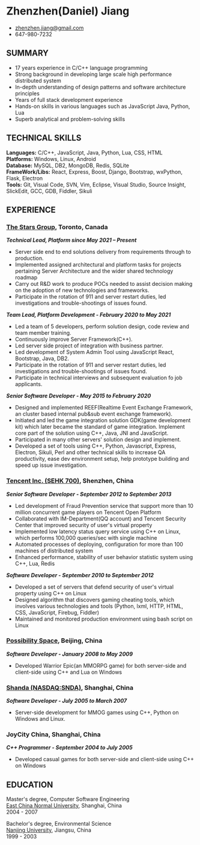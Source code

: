 ---
---
# Zhenzhen(Daniel) Jiang

 * <zhenzhen.jiang@gmail.com>
 * 647-980-7232

## SUMMARY
* 17 years experience in C/C++ language programming
* Strong background in developing large scale high performance distributed system
* In-depth understanding of design patterns and software architecture principles
* Years of full stack development experience
* Hands-on skills in various languages such as JavaScript Java, Python, Lua
* Superb analytical and problem-solving skills

## TECHNICAL SKILLS

**Languages:**
C/C++, JavaScript, Java, Python, Lua, CSS, HTML  
**Platforms:**
Windows, Linux, Android  
**Database:**
MySQL, DB2, MongoDB, Redis, SQLite  
**FrameWork/Libs:**
React, Express, Boost, Django, Bootstrap, wxPython, Flask, Electron   
**Tools:**
Git, Visual Code, SVN, Vim, Eclipse, Visual Studio, Source Insight, SlickEdit, GCC, GDB, Fiddler, Sikuli 

## EXPERIENCE

### [The Stars Group](https://www.starsgroup.com/), Toronto, Canada
_**Technical Lead, Platform since May 2021 – Present**_
* Server side end to end solutions delivery from requirements through to production.
* Implemented assigned architectural and platform tasks for projects pertaining Server Architecture and the wider shared technology roadmap
* Carry out R&D work to produce POCs needed to assist decision making on the adoption of new technologies and frameworks.
* Participate in the rotation of 911 and server restart duties, led investigations and trouble-shootings of issues found.

_**Team Lead, Platform Development - February 2020 to May 2021**_
* Led a team of 5 developers, perform solution design, code review and team member training.
* Continuously improve Server Framework(C++).
* Led server side project of integration with business partner.
* Led development of System Admin Tool using JavaScript React, Bootstrap, Java, DB2.
* Participate in the rotation of 911 and server restart duties, led investigations and trouble-shootings of issues found.
* Participate in technical interviews and subsequent evaluation fo job applicants.

_**Senior Software Developer - May 2015 to February 2020**_
* Designed and implemented REEF(Realtime Event Exchange Framework, an cluster based internal pub&sub event exchange framework).
* Initiated and led the game integration solution GDK(game development kit) which later became the standard of game integration. Implement core part of the solution using C++, Java, JNI and JavaScript.
* Participated in many other servers' solution design and implement.
* Developed a set of tools using C++, Python, Javascript, Express, Electron, Sikuli, Perl and other technical skills to increase QA productivity, ease dev environment setup, help prototype building and speed up issue investigation.  

### [Tencent Inc. (SEHK 700)](http://www.linkedin.com/company/tencent), Shenzhen, China
_**Senior Software Developer - September 2012 to September 2013**_  

* Led development of Fraud Prevention service that support more than 10 million concurrent game players on Tencent Open Platform
* Collaborated with IM-Department(QQ account) and Tencent Security Center that improved security of user's virtual property
* Implemented low latency status query service using C++ on Linux, which performs 100,000 queries/sec with single machine
* Automated processes of deploying, configuration for more than 100 machines of distributed system
* Enhanced performance, stability of user behavior statistic system using C++, Lua, Redis

_**Software Developer - September 2010 to September 2012**_  

* Developed a set of servers that defend security of  user's virtual property using C++ on Linux
* Designed algorithm that discovers gaming cheating tools, which involves various technologies and tools (Python, lxml, HTTP, HTML, CSS, JavaScript, Firebug, Fiddler)
* Maintained and monitored production environment using bash script on Linux

### [Possibility Space](http://www.linkedin.com/company/possibility-space), Beijing, China
_**Software Developer - January 2008 to May 2009**_  

* Developed Warrior Epic(an MMORPG game) for both server-side and client-side using C++ and Lua on Windows

### [Shanda (NASDAQ:SNDA)](http://www.shandagames.com/us-en/index.html), Shanghai, China
_**Software Developer - July 2005 to March 2007**_

* Server-side development for MMOG games using C++, Python on Windows and Linux.
 
### JoyCity China, Shanghai, China
_**C++ Programmer - September 2004 to July 2005**_

* Developed casual games for both server-side and client-side using C++ on Windows  

## EDUCATION
Master's degree, Computer Software Engineering  
[East China Normal University](http://english.ecnu.edu.cn/), Shanghai, China  
2004 - 2007  

Bachelor's degree, Environmental Science  
[Nanjing University](http://www.nju.edu.cn/html/eng), Jiangsu, China  
1999 - 2003
